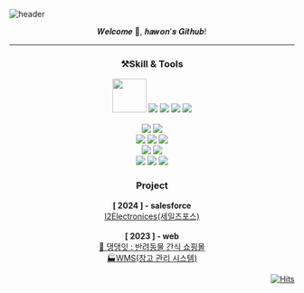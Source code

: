 
<!-- 헤더 -->
![header](https://capsule-render.vercel.app/api?type=slice&color=auto&height=200&section=header&text=𝐇𝐞𝐥𝐥𝐨&desc=𝕀'𝕞%20ℍ𝕒𝕨𝕠𝕟%20,%20𝕊𝕒𝕝𝕖𝕤𝕗𝕠𝕣𝕔𝕖%20𝔻𝕖𝕧𝕖𝕝𝕠𝕡𝕖𝕣&fontSize=60&rotate=14&fontAlignY=25&fontAlign=75&descAlignY=43&descAlign=80&&animation=twinkling)

<div align=center>
<!--소개-->
 𝑾𝒆𝒍𝒄𝒐𝒎𝒆 🫶, 𝒉𝒂𝒘𝒐𝒏'𝒔 𝑮𝒊𝒕𝒉𝒖𝒃!


 ---
 
 <!--기술스택-->
 ### ⚒Skill & Tools


<!--백엔드-->
<image src="https://github.com/trumpetflor/trumpetflor/assets/112055211/5cfe83c6-76c0-47bd-86bc-bb26321dd290" width="60px"></image>
<img src="https://img.shields.io/badge/APEX-00A1E0?style=for-the-badge&logo=#00A1E0&logoColor=white">
<img src="https://img.shields.io/badge/LWC-00A1E0?style=for-the-badge&logo=#00A1E0&logoColor=white">
<img src="https://img.shields.io/badge/SOQL-00A1E0?style=for-the-badge&logo=#00A1E0&logoColor=white">
<img src="https://img.shields.io/badge/javascript-F7DF1E?style=for-the-badge&logo=javascript&logoColor=white">
<br><br>
<img src="https://img.shields.io/badge/JAVA-007396?style=for-the-badge&logo=java&logoColor=white">
<img src="https://img.shields.io/badge/Spring-6DB33F?style=for-the-badge&logo=Spring&logoColor=white">
<br>
<img src="https://img.shields.io/badge/jquery-0769AD?style=for-the-badge&logo=jquery&logoColor=white">
<img src="https://img.shields.io/badge/html5-E34F26?style=for-the-badge&logo=html5&logoColor=white">
<img src="https://img.shields.io/badge/css-1572B6?style=for-the-badge&logo=css3&logoColor=white">
<br>
<img src="https://img.shields.io/badge/MySQL-4479A1?style=for-the-badge&logo=MySQL&logoColor=white">
<img src="https://img.shields.io/badge/Oracle-F80000?style=for-the-badge&logo=oracle&logoColor=white">
<br>
<img src="https://img.shields.io/badge/Eclipse-2C2255?style=for-the-badge&logo=Eclipse%20IDE&logoColor=white">
<img src="https://img.shields.io/badge/github-181717?style=for-the-badge&logo=github&logoColor=white">
<img src="https://img.shields.io/badge/aws-232F3E?style=for-the-badge&logo=aws&logoColor=white">




### Project<br>
<b>[ 2024 ] - salesforce<br></b>
[I2Electronices(세일즈포스)](https://github.com/trumpetflor/i2Electronics)
<br><br>
<b>[ 2023 ] - web <br></b>
[🐶 댕댕잇 : 반려동물 간식 쇼핑몰](https://github.com/trumpetflor/DangDangEat_Spring) <BR>
[🏭WMS(창고 관리 시스템)](https://github.com/trumpetflor/MUHAN-WMS_SYSTEM)

</div>

<!--방문자수-->
<div align=right>
 
[![Hits](https://hits.seeyoufarm.com/api/count/incr/badge.svg?url=https%3A%2F%2Fgithub.com%2Ftrumpetflor&count_bg=%23969EF8&title_bg=%236F6E6E&icon=&icon_color=%23E7E7E7&title=hits&edge_flat=false)](https://hits.seeyoufarm.com)

</div>
